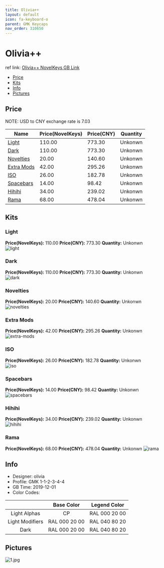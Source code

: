 ```yaml
---
title: Olivia++ 
layout: default
icon: fa-keyboard-o
parent: GMK Keycaps
nav_order: 310650
---
```


# Olivia++ 

ref link: [Olivia++ NovelKeys GB Link](https://novelkeys.xyz/collections/frontpage/products/gmk-oliviaplusplus-gb)  

* [Price](#price)  
* [Kits](#kits)  
* [Info](#info)  
* [Pictures](#pictures)  


## Price  
NOTE: USD to CNY exchange rate is 7.03

| Name          | Price(NovelKeys)    |  Price(CNY) | Quantity |
| ------------- | ------------ |  ---------- | -------- |
|[Light](#light)|110.00|773.30|Unkonwn|
|[Dark](#dark)|110.00|773.30|Unkonwn|
|[Novelties](#novelties)|20.00|140.60|Unkonwn|
|[Extra Mods](#extra-mods)|42.00|295.26|Unkonwn|
|[ISO](#iso)|26.00|182.78|Unkonwn|
|[Spacebars](#spacebars)|14.00|98.42|Unkonwn|
|[Hihihi](#hihihi)|34.00|239.02|Unkonwn|
|[Rama](#rama)|68.00|478.04|Unkonwn|


## Kits  
### Light  
**Price(NovelKeys):** 110.00    **Price(CNY):** 773.30    **Quantity:** Unkonwn  
<img src="{{ 'assets/images/gmk-keycaps/olivia++/kits_pics/light.jpg' | relative_url }}" alt="light" class="image featured">

### Dark  
**Price(NovelKeys):** 110.00    **Price(CNY):** 773.30    **Quantity:** Unkonwn  
<img src="{{ 'assets/images/gmk-keycaps/olivia++/kits_pics/dark.jpg' | relative_url }}" alt="dark" class="image featured">

### Novelties  
**Price(NovelKeys):** 20.00    **Price(CNY):** 140.60    **Quantity:** Unkonwn  
<img src="{{ 'assets/images/gmk-keycaps/olivia++/kits_pics/novelties.jpg' | relative_url }}" alt="novelties" class="image featured">

### Extra Mods  
**Price(NovelKeys):** 42.00    **Price(CNY):** 295.26    **Quantity:** Unkonwn  
<img src="{{ 'assets/images/gmk-keycaps/olivia++/kits_pics/extra-mods.jpg' | relative_url }}" alt="extra-mods" class="image featured">

### ISO  
**Price(NovelKeys):** 26.00    **Price(CNY):** 182.78    **Quantity:** Unkonwn  
<img src="{{ 'assets/images/gmk-keycaps/olivia++/kits_pics/iso.jpg' | relative_url }}" alt="iso" class="image featured">

### Spacebars  
**Price(NovelKeys):** 14.00    **Price(CNY):** 98.42    **Quantity:** Unkonwn  
<img src="{{ 'assets/images/gmk-keycaps/olivia++/kits_pics/spacebars.jpg' | relative_url }}" alt="spacebars" class="image featured">

### Hihihi  
**Price(NovelKeys):** 34.00    **Price(CNY):** 239.02    **Quantity:** Unkonwn  
<img src="{{ 'assets/images/gmk-keycaps/olivia++/kits_pics/hihihi.jpg' | relative_url }}" alt="hihihi" class="image featured">

### Rama
**Price(NovelKeys):** 68.00    **Price(CNY):** 478.04    **Quantity:** Unkonwn
<img src="{{ 'assets/images/gmk-keycaps/olivia++/kits_pics/rama.png' | relative_url }}" alt="rama" class="image featured">

## Info  
* Designer: olivia  
* Profile: GMK 1-1-2-3-4-4  
* GB Time: 2019-12-01  
* Color Codes:  

| |Base Color     | Legend Color
| :-------------: | :-------------: | :------------:
|Light Alphas|CP|RAL 000 20 00
|Light Modifiers|RAL 000 20 00|RAL 040 80 20
|Dark|RAL 000 20 00|RAL 040 80 20

## Pictures  
<img src="{{ 'assets/images/gmk-keycaps/olivia++/rendering_pics/1.jpg' | relative_url }}" alt="1.jpg" class="image featured">
